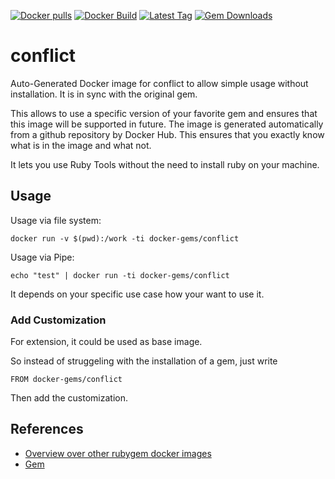 [![Docker pulls](https://img.shields.io/docker/pulls/rubygem/conflict.svg)](https://hub.docker.com/r/rubygem/conflict/)
[![Docker Build](https://img.shields.io/docker/automated/rubygem/conflict.svg)](https://hub.docker.com/r/rubygem/conflict/)
[![Latest Tag](https://img.shields.io/github/tag/docker-rubygem/conflict.svg)](https://hub.docker.com/r/rubygem/conflict/)
[![Gem Downloads](https://img.shields.io/gem/dt/conflict.svg)](https://rubygems.org/gems/conflict/)
# conflict

Auto-Generated Docker image for conflict to allow simple usage without installation.
It is in sync with the original gem.

This allows to use a specific version of your favorite gem and ensures that this image will be supported in future.
The image is generated automatically from a github repository by Docker Hub.
This ensures that you exactly know what is in the image and what not.

It lets you use Ruby Tools without the need to install ruby on your machine.

## Usage

Usage via file system:

`docker run -v $(pwd):/work -ti docker-gems/conflict`

Usage via Pipe:

`echo "test" | docker run -ti docker-gems/conflict`

It depends on your specific use case how your want to use it.

### Add Customization

For extension, it could be used as base image.

So instead of struggeling with the installation of a gem, just write

`FROM docker-gems/conflict`

Then add the customization.

## References

 - [Overview over other rubygem docker images](https://github.com/thinkbot/docker-rubygem)
 - [Gem](https://rubygems.org/gems/conflict/)
